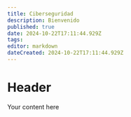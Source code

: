 ```yaml
---
title: Ciberseguridad
description: Bienvenido
published: true
date: 2024-10-22T17:11:44.929Z
tags: 
editor: markdown
dateCreated: 2024-10-22T17:11:44.929Z
---
```


# Header
Your content here